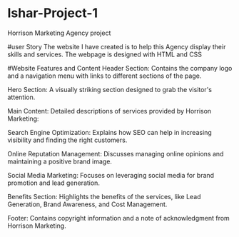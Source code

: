 # Ishar-Project-1
Horrison Marketing Agency project

#user Story
The website I have created is to help this Agency display their skills and services. 
The webpage is designed with HTML and CSS

#Website Features and Content
Header Section: Contains the company logo and a navigation menu with links to different sections of the page.

Hero Section: A visually striking section designed to grab the visitor's attention.

Main Content: Detailed descriptions of services provided by Horrison Marketing:

Search Engine Optimization: Explains how SEO can help in increasing visibility and finding the right customers.

Online Reputation Management: Discusses managing online opinions and maintaining a positive brand image.

Social Media Marketing: Focuses on leveraging social media for brand promotion and lead generation.

Benefits Section: Highlights the benefits of the services, like Lead Generation, Brand Awareness, and Cost Management.

Footer: Contains copyright information and a note of acknowledgment from Horrison Marketing.
